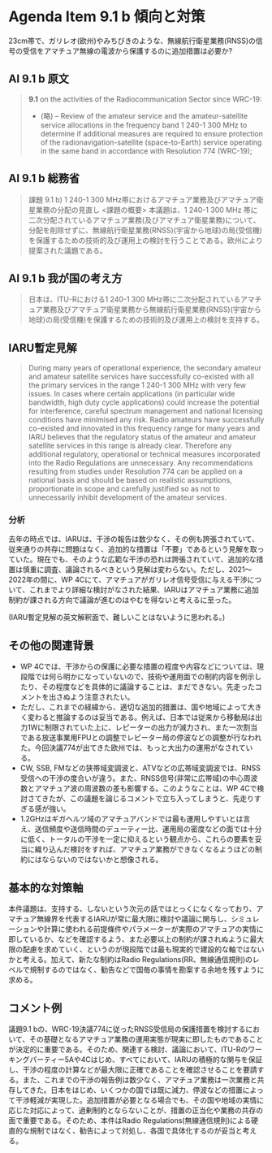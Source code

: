 # Agenda Item 9.1 b 傾向と対策
23cm帯で、ガリレオ(欧州)やみちびきのような、無線航行衛星業務(RNSS)の信号の受信をアマチュア無線の電波から保護するのに追加措置は必要か?

## AI 9.1 b 原文
> **9.1** on the activities of the Radiocommunication Sector since WRC-19:
> - (略)
> – Review of the amateur service and the amateur-satellite service allocations in the frequency band 1 240-1 300 MHz to determine if additional measures are required to ensure protection of the radionavigation-satellite (space-to-Earth) service operating in the same band in accordance with Resolution 774 (WRC-19);

## AI 9.1 b 総務省

> 課題 9.1 b) 1 240-1 300 MHz帯におけるアマチュア業務及びアマチュア衛星業務の分配の見直し
> <課題の概要>
> 本議題は、1 240-1 300 MHz 帯に二次分配されているアマチュア業務(及びアマチュア衛星業務)について、分配を削除せずに、無線航行衛星業務(RNSS)(宇宙から地球)の局(受信機)を保護するための技術的及び運用上の検討を行うことである。欧州により提案された議題である。

## AI 9.1 b 我が国の考え方
> 日本は、ITU-Rにおける1 240-1 300 MHz帯に二次分配されているアマチュア業務及びアマチュア衛星業務から無線航行衛星業務(RNSS)(宇宙から地球)の局(受信機)を保護するための技術的及び運用上の検討を支持する。

## IARU暫定見解

> During many years of operational experience, the secondary amateur and amateur satellite services have successfully co-existed with all the primary services in the range 1 240-1 300 MHz with very few issues.
> In cases where certain applications (in particular wide bandwidth, high duty cycle applications) could increase the potential for interference, careful spectrum management and national licensing conditions have minimised any risk.
> Radio amateurs have successfully co-existed and innovated in this frequency range for many years and IARU believes that the regulatory status of the amateur and amateur satellite services in this range is already clear.
> Therefore any additional regulatory, operational or technical measures incorporated into the Radio Regulations are unnecessary.
> Any recommendations resulting from studies under Resolution 774 can be applied on a national basis and should be based on realistic assumptions, proportionate in scope and carefully justified so as not to unnecessarily inhibit development of the amateur services.

### 分析
去年の時点では、IARUは、干渉の報告は数少なく、その例も誇張されていて、従来通りの共存に問題はなく、追加的な措置は「不要」であるという見解を取っていた。現在でも、そのような広範な干渉の恐れは誇張されていて、追加的な措置は慎重に調査、議論されるべきという見解は変わらない。ただし、2021〜2022年の間に、WP 4Cにて、アマチュアがガリレオ信号受信に与える干渉について、これまでより詳細な検討がなされた結果、IARUはアマチュア業務に追加制約が課される方向で議論が進むのはやむを得ないと考えるに至った。

(IARU暫定見解の英文解釈面で、難しいことはないように思われる。)

## その他の関連背景
* WP 4Cでは、干渉からの保護に必要な措置の程度や内容などについては、現段階では何ら明かになっていないので、技術や運用面での制約内容を例示したり、その程度などを具体的に議論することは、まだできない。先走ったコメントを出さぬよう注意されたい。
* ただし、これまでの経緯から、適切な追加的措置は、国や地域によって大きく変わると推論するのは妥当である。例えば、日本では従来から移動局は出力1Wに制限されていた上に、レピーターの出力が減力され、また一次割当である放送事業用FPUとの調整でレピーター局の停波などの調整が行なわれた。今回決議774が出てきた欧州では、もっと大出力の運用がなされている。
* CW, SSB, FMなどの狭帯域変調波と、ATVなどの広帯域変調波では、RNSS受信への干渉の度合いが違う。また、RNSS信号(非常に広帯域)の中心周波数とアマチュア波の周波数の差も影響する。このようなことは、WP 4Cで検討さてきたが、この議題を論じるコメントで立ち入ってしまうと、先走りすぎる感が強い。
* 1.2GHzはギガヘルツ域のアマチュアバンドでは最も運用しやすいとは言え、送信頻度や送信時間のデューティー比、運用局の密度などの面では十分に低く、トータルの干渉を一定に抑えるという観点から、これらの要素を妥当に織り込んだ検討をすれば、アマチュア業務ができなくなるようほどの制約にはならないのではないかと想像される。

## 基本的な対策軸
本件議題は、支持する、しないという次元の話ではとっくになくなっており、アマチュア無線界を代表するIARUが常に最大限に検討や議論に関与し、シミュレーションや計算に使われる前提條件やパラメーターが実際のアマチュアの実情に即しているか、などを確認するよう、また必要以上の制約が課されぬように最大限の配慮を求めていく、というのが現段階では最も現実的で建設的な軸ではないかと考える。加えて、新たな制約はRadio Regulations(RR、無線通信規則)のレベルで規制するのではなく、勧告などで国毎の事情を勘案する余地を残すように求める。

## コメント例
議題9.1 bの、WRC-19決議774に従ったRNSS受信局の保護措置を検討するにおいて、その基礎となるアマチュア業務の運用実態が現実に即したものであることが決定的に重要である。そのため、関連する検討、議論において、ITU-Rのワーキングパーティー5Aや4Cはじめ、すべてにおいて、IARUの積極的な関与を保証し、干渉の程度の計算などが最大限に正確であることを確認させることを要請する。また、これまでの干渉の報告例は数少なく、アマチュア業務は一次業務と共存してきた。日本をはじめ、いくつかの国では既に減力、停波などの措置によって干渉軽減が実現した。追加措置が必要となる場合でも、その国や地域の実情に応じた対応によって、過剰制約とならないことが、措置の正当化や業務の共存の面で重要である。そのため、本件はRadio Regulations(無線通信規則)による硬直的な規制ではなく、勧告によって対処し、各国で具体化するのが妥当と考える。